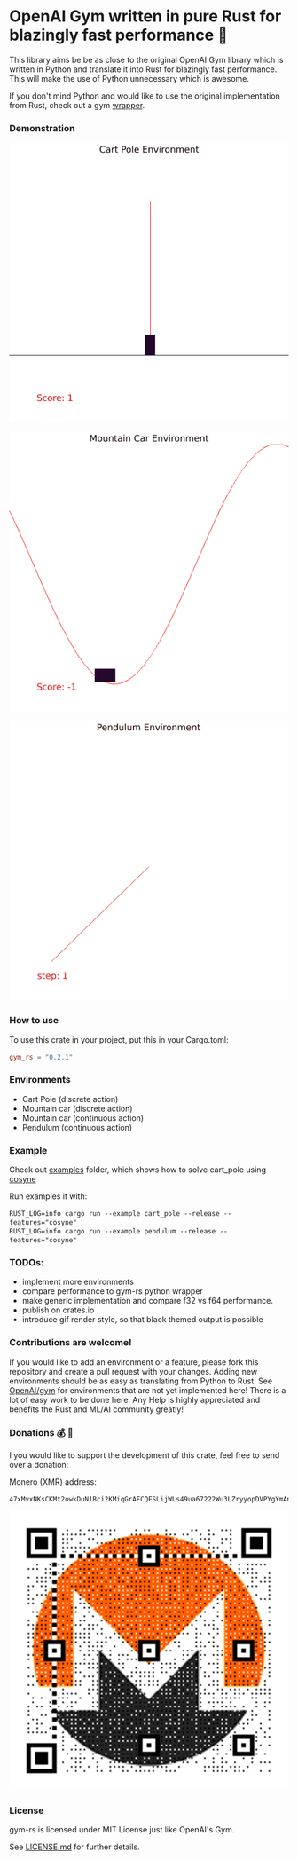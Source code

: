 # OpenAI Gym written in pure Rust for blazingly fast performance :rocket:

This library aims be be as close to the original OpenAI Gym library which is written in Python
and translate it into Rust for blazingly fast performance.
This will make the use of Python unnecessary which is awesome.

If you don't mind Python and would like to use the original implementation from Rust,
 check out a gym [wrapper](https://github.com/MrRobb/gym-rs).

### Demonstration
![cart_pole](img/cart_pole_champion.gif)

![mountain_car](img/mountain_car_render.gif)

![pendulum](img/pendulum_champion.gif)

### How to use
To use this crate in your project, put this in your Cargo.toml:

```toml
gym_rs = "0.2.1"
```

### Environments
- Cart Pole (discrete action)
- Mountain car (discrete action)
- Mountain car (continuous action)
- Pendulum (continuous action)

### Example
Check out [examples](examples/) folder, which shows how to solve cart_pole using [cosyne](https://github.com/MathisWellmann/cosyne)

Run examples it with:
```
RUST_LOG=info cargo run --example cart_pole --release --features="cosyne"
RUST_LOG=info cargo run --example pendulum --release --features="cosyne"
```

### TODOs:
- implement more environments
- compare performance to gym-rs python wrapper
- make generic implementation and compare f32 vs f64 performance.
- publish on crates.io
- introduce gif render style, so that black themed output is possible

### Contributions are welcome!
If you would like to add an environment or a feature, please fork this repository and create a pull request 
with your changes. Adding new environments should be as easy as translating from Python to Rust. See 
[OpenAI/gym](https://github.com/openai/gym)
for environments that are not yet implemented here! There is a lot of easy work to be done here.
Any Help is highly appreciated and benefits the Rust and ML/AI community greatly!

### Donations :moneybag: :money_with_wings:
I you would like to support the development of this crate, feel free to send over a donation:

Monero (XMR) address:
```plain
47xMvxNKsCKMt2owkDuN1Bci2KMiqGrAFCQFSLijWLs49ua67222Wu3LZryyopDVPYgYmAnYkSZSz9ZW2buaDwdyKTWGwwb
```

![monero](img/monero_donations_qrcode.png)

### License
gym-rs is licensed under MIT License just like OpenAI's Gym.

See [LICENSE.md](https://github.com/MathisWellmann/gym-rs/blob/master/LICENSE.md) for further details.
